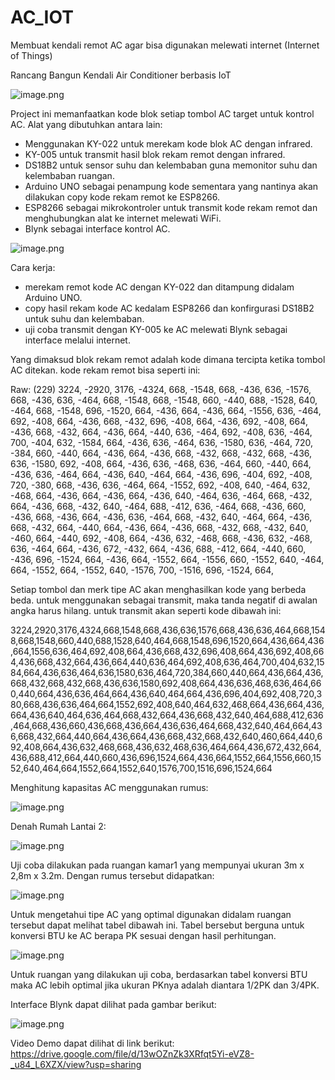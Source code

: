 # AC_IOT
Membuat kendali remot AC agar bisa digunakan melewati internet (Internet of Things)

Rancang Bangun Kendali Air Conditioner berbasis IoT

![image.png](https://github.com/Hendra92510/AC_IOT/blob/main/Dokumentasi/alat%20jadi.png)

Project ini memanfaatkan kode blok setiap tombol AC target untuk kontrol AC. 
Alat yang dibutuhkan antara lain:
- Menggunakan KY-022 untuk merekam kode blok AC dengan infrared.
- KY-005 untuk transmit hasil blok rekam remot dengan infrared.
- DS18B2 untuk sensor suhu dan kelembaban guna memonitor suhu dan kelembaban ruangan.
- Arduino UNO sebagai penampung kode sementara yang nantinya akan dilakukan copy kode rekam remot ke ESP8266.
- ESP8266 sebagai mikrokontroler untuk transmit kode rekam remot dan menghubungkan alat ke internet melewati WiFi.
- Blynk sebagai interface kontrol AC.

![image.png](https://github.com/Hendra92510/AC_IOT/blob/main/Dokumentasi/blok%20diagram.png)

Cara kerja:
- merekam remot kode AC dengan KY-022 dan ditampung didalam Arduino UNO.
- copy hasil rekam kode AC kedalam ESP8266 dan konfirgurasi DS18B2 untuk suhu dan kelembaban.
- uji coba transmit dengan KY-005 ke AC melewati Blynk sebagai interface melalui internet.

Yang dimaksud blok rekam remot adalah kode dimana tercipta ketika tombol AC ditekan. kode rekam remot bisa seperti ini:

Raw: (229) 3224, -2920, 3176, -4324, 668, -1548, 668, -436, 636, -1576, 668, -436, 636, -464, 668, -1548, 668, -1548, 660, -440, 688, -1528, 640, -464, 668, -1548, 696, -1520, 664, -436, 664, -436, 664, -1556, 636, -464, 692, -408, 664, -436, 668, -432, 696, -408, 664, -436, 692, -408, 664, -436, 668, -432, 664, -436, 664, -440, 636, -464, 692, -408, 636, -464, 700, -404, 632, -1584, 664, -436, 636, -464, 636, -1580, 636, -464, 720, -384, 660, -440, 664, -436, 664, -436, 668, -432, 668, -432, 668, -436, 636, -1580, 692, -408, 664, -436, 636, -468, 636, -464, 660, -440, 664, -436, 636, -464, 664, -436, 640, -464, 664, -436, 696, -404, 692, -408, 720, -380, 668, -436, 636, -464, 664, -1552, 692, -408, 640, -464, 632, -468, 664, -436, 664, -436, 664, -436, 640, -464, 636, -464, 668, -432, 664, -436, 668, -432, 640, -464, 688, -412, 636, -464, 668, -436, 660, -436, 668, -436, 664, -436, 636, -464, 668, -432, 640, -464, 664, -436, 668, -432, 664, -440, 664, -436, 664, -436, 668, -432, 668, -432, 640, -460, 664, -440, 692, -408, 664, -436, 632, -468, 668, -436, 632, -468, 636, -464, 664, -436, 672, -432, 664, -436, 688, -412, 664, -440, 660, -436, 696, -1524, 664, -436, 664, -1552, 664, -1556, 660, -1552, 640, -464, 664, -1552, 664, -1552, 640, -1576, 700, -1516, 696, -1524, 664,

Setiap tombol dan merk tipe AC akan menghasilkan kode yang berbeda beda. untuk menggunakan sebagai transmit, maka tanda negatif di awalan angka harus hilang. untuk transmit akan seperti kode dibawah ini:

3224,2920,3176,4324,668,1548,668,436,636,1576,668,436,636,464,668,1548,668,1548,660,440,688,1528,640,464,668,1548,696,1520,664,436,664,436,664,1556,636,464,692,408,664,436,668,432,696,408,664,436,692,408,664,436,668,432,664,436,664,440,636,464,692,408,636,464,700,404,632,1584,664,436,636,464,636,1580,636,464,720,384,660,440,664,436,664,436,668,432,668,432,668,436,636,1580,692,408,664,436,636,468,636,464,660,440,664,436,636,464,664,436,640,464,664,436,696,404,692,408,720,380,668,436,636,464,664,1552,692,408,640,464,632,468,664,436,664,436,664,436,640,464,636,464,668,432,664,436,668,432,640,464,688,412,636,464,668,436,660,436,668,436,664,436,636,464,668,432,640,464,664,436,668,432,664,440,664,436,664,436,668,432,668,432,640,460,664,440,692,408,664,436,632,468,668,436,632,468,636,464,664,436,672,432,664,436,688,412,664,440,660,436,696,1524,664,436,664,1552,664,1556,660,1552,640,464,664,1552,664,1552,640,1576,700,1516,696,1524,664

Menghitung kapasitas AC menggunakan rumus:

![image.png](https://github.com/Hendra92510/AC_IOT/blob/main/Dokumentasi/rumus.png)

Denah Rumah Lantai 2:

![image.png](https://github.com/Hendra92510/AC_IOT/blob/main/Dokumentasi/Denah%20rumah.png)

Uji coba dilakukan pada ruangan kamar1 yang mempunyai ukuran 3m x 2,8m x 3.2m.
Dengan rumus tersebut didapatkan:

![image.png](https://github.com/Hendra92510/AC_IOT/blob/main/Dokumentasi/hasil%20rumus.png)

Untuk mengetahui tipe AC yang optimal digunakan didalam ruangan tersebut dapat melihat tabel dibawah ini. Tabel bersebut berguna untuk konversi BTU ke AC berapa PK sesuai dengan hasil perhitungan.

![image.png](https://github.com/Hendra92510/AC_IOT/blob/main/Dokumentasi/tabel%20BTU.png)

Untuk ruangan yang dilakukan uji coba, berdasarkan tabel konversi BTU maka AC lebih optimal jika ukuran PKnya adalah diantara 1/2PK dan 3/4PK.

Interface Blynk dapat dilihat pada gambar berikut:

![image.png](https://github.com/Hendra92510/AC_IOT/blob/main/Dokumentasi/Blynk.png)

Video Demo dapat dilihat di link berikut:
https://drive.google.com/file/d/13wOZnZk3XRfqt5Yi-eVZ8-_u84_L6XZX/view?usp=sharing
